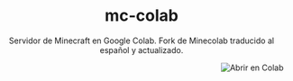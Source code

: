<h1 align="center">mc-colab</h1>
<p align="center">Servidor de Minecraft en Google Colab. Fork de Minecolab traducido al español y actualizado.</p>
<a href="https://colab.research.google.com/github/ramide1/mc-colab/blob/master/Minecraft-Server.ipynb" target="_parent"><img align="right" src="https://colab.research.google.com/assets/colab-badge.svg" alt="Abrir en Colab"></a>
